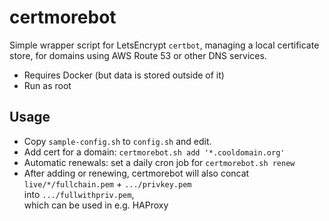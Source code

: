 # certmorebot

Simple wrapper script for LetsEncrypt `certbot`,
managing a local certificate store,
for domains using AWS Route 53 or other DNS services.

- Requires Docker (but data is stored outside of it)
- Run as root

## Usage

- Copy `sample-config.sh` to `config.sh` and edit.
- Add cert for a domain: `certmorebot.sh add '*.cooldomain.org'`
- Automatic renewals: set a daily cron job for `certmorebot.sh renew`
- After adding or renewing, certmorebot will also concat  
  `live/*/fullchain.pem` + `.../privkey.pem`  
  into `.../fullwithpriv.pem`,  
  which can be used in e.g. HAProxy
